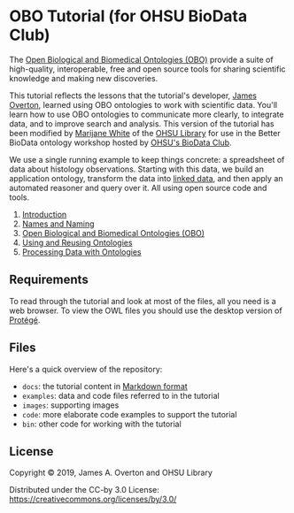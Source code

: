# OBO Tutorial (for OHSU BioData Club)

The [Open Biological and Biomedical Ontologies (OBO)](http://obofoundry.org) provide a suite of high-quality, interoperable, free and open source tools for sharing scientific knowledge and making new discoveries.

This tutorial reflects the lessons that the tutorial's developer, [James Overton](https://github.com/jamesaoverton), learned using OBO ontologies to work with scientific data. You'll learn how to use OBO ontologies to communicate more clearly, to integrate data, and to improve search and analysis.  This version of the tutorial has been modified by [Marijane White](https://github.com/marijane) of the [OHSU Library](https://library.ohsu.edu) for use in the Better BioData ontology workshop hosted by [OHSU's BioData Club](https://biodata-club.github.io/).

We use a single running example to keep things concrete: a spreadsheet of data about histology observations. Starting with this data, we build an application ontology, transform the data into [linked data](http://www.w3.org/standards/semanticweb/data), and then apply an automated reasoner and query over it. All using open source code and tools.

1. [Introduction](https://github.com/OHSU-Library/obo-tutorial/blob/master/docs/introduction.md)
2. [Names and Naming](https://github.com/OHSU-Library/obo-tutorial/blob/master/docs/names.md)
3. [Open Biological and Biomedical Ontologies (OBO)](https://github.com/OHSU-Library/obo-tutorial/blob/master/docs/obo.md)
4. [Using and Reusing Ontologies](https://github.com/OHSU-Library/obo-tutorial/blob/master/docs/using-and-reusing.md)
5. [Processing Data with Ontologies](https://github.com/OHSU-Library/obo-tutorial/blob/master/docs/processing-data.md)

## Requirements

To read through the tutorial and look at most of the files, all you need is a web browser. To view the OWL files you should use the desktop version of [Protégé](http://protege.stanford.edu).

## Files

Here's a quick overview of the repository:

- `docs`: the tutorial content in [Markdown format](https://help.github.com/articles/github-flavored-markdown)
- `examples`: data and code files referred to in the tutorial
- `images`: supporting images
- `code`: more elaborate code examples to support the tutorial
- `bin`: other code for working with the tutorial

## License

Copyright © 2019, James A. Overton and OHSU Library

Distributed under the CC-by 3.0 License: <https://creativecommons.org/licenses/by/3.0/>


